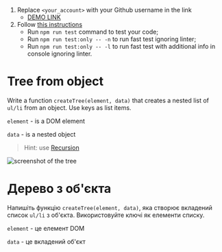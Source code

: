 1. Replace `<your_account>` with your Github username in the link
    - [DEMO LINK](https://morozit.github.io/js_tree-from-object-DOM/)
2. Follow [this instructions](https://github.com/mate-academy/js_task-DOM-guideline)
    - Run `npm run test` command to test your code;
    - Run `npm run test:only -- -n` to run fast test ignoring linter;
    - Run `npm run test:only -- -l` to run fast test with additional info in console ignoring linter.

# Tree from object
Write a function `createTree(element, data)` that creates a nested list of `ul/li` from an object.
Use keys as list items.

`element` - is a DOM element

`data` - is a nested object

> Hint: use [Recursion](https://javascript.info/recursion)

![screenshot of the tree](example/object-tree.png)


# Дерево з об'єкта
Напишіть функцію `createTree(element, data)`, яка створює вкладений список `ul/li` з об'єкта.
Використовуйте ключі як елементи списку.

`element` - це елемент DOM

`data` - це вкладений об'єкт
